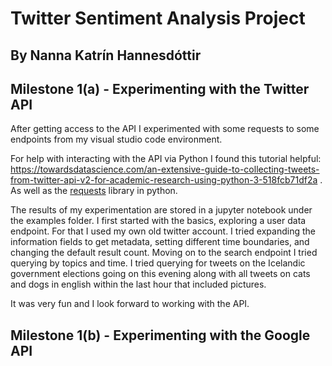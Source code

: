 # Twitter Sentiment Analysis Project
## By Nanna Katrín Hannesdóttir
## Milestone 1(a) - Experimenting with the Twitter API

After getting access to the API I experimented with some requests to some endpoints from my visual studio code environment.

For help with interacting with the API via Python I found this tutorial helpful: https://towardsdatascience.com/an-extensive-guide-to-collecting-tweets-from-twitter-api-v2-for-academic-research-using-python-3-518fcb71df2a
. As well as the [requests](https://docs.python-requests.org/en/latest/) library in python.

The results of my experimentation are stored in a jupyter notebook under the examples folder. I first started with the basics, exploring a user data endpoint. For that I used my own old twitter account. I tried expanding the information fields to get metadata, setting different time boundaries,
and changing the default result count. Moving on to the search endpoint I tried querying by topics and time. I tried querying for tweets on the Icelandic government elections going on this evening along with all tweets on cats and dogs in english within the last hour that included pictures.

It was very fun and I look forward to working with the API. 

## Milestone 1(b) - Experimenting with the Google API
